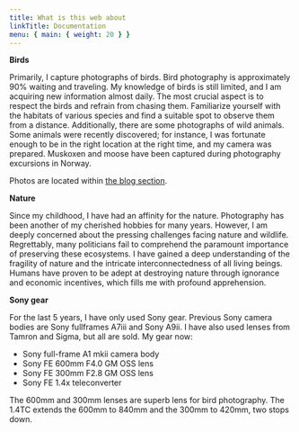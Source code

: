 ```yaml
---
title: What is this web about
linkTitle: Documentation
menu: { main: { weight: 20 } }
---
```


**Birds**

Primarily, I capture photographs of birds. Bird photography is approximately 90% waiting and traveling. My knowledge of birds
is still limited, and I am acquiring new information almost daily. The most crucial aspect is to respect the birds and refrain
from chasing them. Familiarize yourself with the habitats of various species and find a suitable spot to observe them from a
distance. Additionally, there are some photographs of wild animals. Some animals were recently discovered; for instance,
I was fortunate enough to be in the right location at the right time, and my camera was prepared.
Muskoxen and moose have been captured during photography excursions in Norway.

Photos are located within [the blog section](/blog).

**Nature**

Since my childhood, I have had an affinity for the nature. Photography has been another of my cherished hobbies
for many years. However, I am deeply concerned about the pressing challenges facing nature and wildlife.
Regrettably, many politicians fail to comprehend the paramount importance of preserving these ecosystems.
I have gained a deep understanding of the fragility of nature and the intricate
interconnectedness of all living beings. Humans have proven to be adept at destroying nature through ignorance
and economic incentives, which fills me with profound apprehension.

**Sony gear**

For the last 5 years, I have only used Sony gear. Previous Sony camera bodies are Sony fullframes A7iii and Sony A9ii. I have also used lenses from
Tamron and Sigma, but all are sold. My gear now:

- Sony full-frame A1 mkii camera body
- Sony FE 600mm F4.0 GM OSS lens
- Sony FE 300mm F2.8 GM OSS lens
- Sony FE 1.4x teleconverter

The 600mm and 300mm lenses are superb lens for bird photography. The 1.4TC extends the 600mm to 840mm and the 300mm to 420mm,
two stops down.
